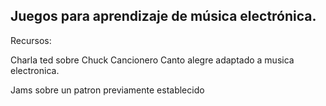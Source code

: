 ## Juegos para aprendizaje de música electrónica.


Recursos:

Charla ted sobre Chuck
Cancionero Canto alegre adaptado a musica electronica.

Jams sobre un patron previamente establecido


